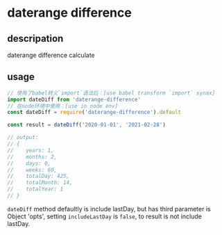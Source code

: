 # daterange difference

## descripation
daterange difference calculate

## usage

```javascript
// 使用了babel转义`import`语法后：[use babel transform `import` synax]
import dateDiff from 'daterange-difference'
// 在node环境中使用：[use in node env]
const dateDiff = require('daterange-difference').default

const result = dateDiff('2020-01-01', '2021-02-28')

// output:
// {
//    years: 1,
//    months: 2,
//    days: 0,
//    weeks: 60,
//    totalDay: 425,
//    totalMonth: 14,
//    totalYear: 1
// }
```
`dateDiff` method defaultly is include lastDay, but has third parameter is Object 'opts', setting `includeLastDay` is `false`, to result is not include lastDay.
